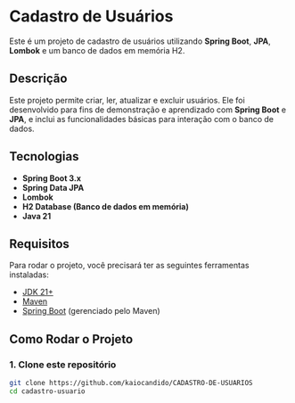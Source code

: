 # Cadastro de Usuários

Este é um projeto de cadastro de usuários utilizando **Spring Boot**, **JPA**, **Lombok** e um banco de dados em memória H2.

## Descrição

Este projeto permite criar, ler, atualizar e excluir usuários. Ele foi desenvolvido para fins de demonstração e aprendizado com **Spring Boot** e **JPA**, e inclui as funcionalidades básicas para interação com o banco de dados.

## Tecnologias

- **Spring Boot 3.x**
- **Spring Data JPA**
- **Lombok**
- **H2 Database (Banco de dados em memória)**
- **Java 21**

## Requisitos

Para rodar o projeto, você precisará ter as seguintes ferramentas instaladas:

- [JDK 21+](https://adoptopenjdk.net/)
- [Maven](https://maven.apache.org/)
- [Spring Boot](https://spring.io/projects/spring-boot) (gerenciado pelo Maven)

## Como Rodar o Projeto

### 1. Clone este repositório

```bash
git clone https://github.com/kaiocandido/CADASTRO-DE-USUARIOS
cd cadastro-usuario
